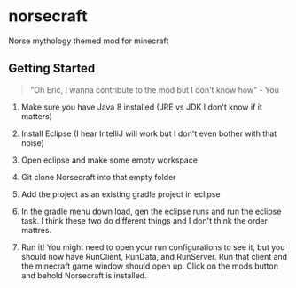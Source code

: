 # norsecraft
Norse mythology themed mod for minecraft


## Getting Started
> "Oh Eric, I wanna contribute to the mod but I don't know how" - You

1) Make sure you have Java 8 installed (JRE vs JDK I don't know if it matters)

2) Install Eclipse (I hear IntelliJ will work but I don't even bother with that noise)

3) Open eclipse and make some empty workspace

4) Git clone Norsecraft into that empty folder

5) Add the project as an existing gradle project in eclipse

6) In the gradle menu down load, gen the eclipse runs and run the eclipse task.  I think these two do different things and I don't think the order mattres.

7) Run it!  You might need to open your run configurations to see it, but you should now have RunClient, RunData, and RunServer.  Run that client and the minecraft game window should open up.  Click on the mods button and behold Norsecraft is installed.
